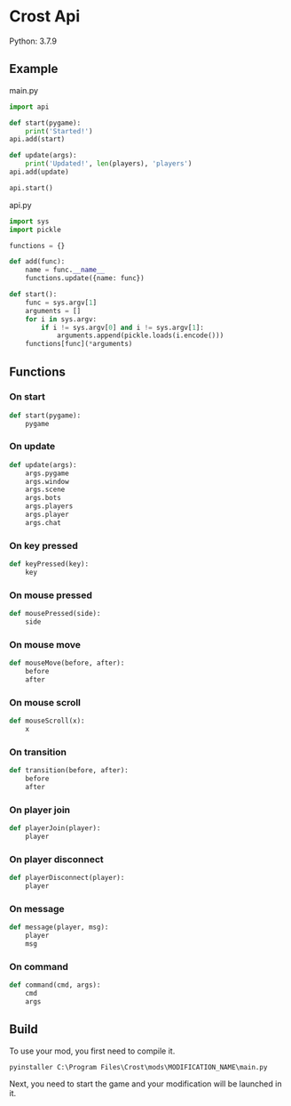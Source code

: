 # Crost Api
Python: 3.7.9
## Example
main.py
``` python
import api

def start(pygame):
    print('Started!')
api.add(start)

def update(args):
    print('Updated!', len(players), 'players')
api.add(update)

api.start()
```
api.py
``` python
import sys
import pickle

functions = {}

def add(func):
    name = func.__name__
    functions.update({name: func})

def start():
    func = sys.argv[1]
    arguments = []
    for i in sys.argv:
        if i != sys.argv[0] and i != sys.argv[1]:
            arguments.append(pickle.loads(i.encode()))
    functions[func](*arguments)
```
## Functions
### On start
``` python
def start(pygame):
    pygame
```
### On update
``` python
def update(args):
    args.pygame
    args.window
    args.scene
    args.bots
    args.players
    args.player
    args.chat
```
### On key pressed
``` python
def keyPressed(key):
    key
```
### On mouse pressed
``` python
def mousePressed(side):
    side
```
### On mouse move
``` python
def mouseMove(before, after):
    before
    after
```
### On mouse scroll
``` python
def mouseScroll(x):
    x
```
### On transition
``` python
def transition(before, after):
    before
    after
```
### On player join
``` python
def playerJoin(player):
    player
```
### On player disconnect
``` python
def playerDisconnect(player):
    player
```
### On message
``` python
def message(player, msg):
    player
    msg
```
### On command
``` python
def command(cmd, args):
    cmd
    args
```
## Build
To use your mod, you first need to compile it.
```
pyinstaller C:\Program Files\Crost\mods\MODIFICATION_NAME\main.py
```
Next, you need to start the game and your modification will be launched in it.
